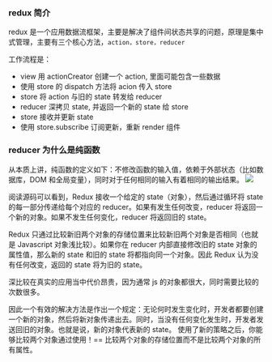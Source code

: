 ### redux 简介

redux 是一个应用数据流框架，主要是解决了组件间状态共享的问题，原理是集中式管理，主要有三个核心方法，`action，store，reducer`

工作流程是：

- view 用 actionCreator 创建一个 action, 里面可能包含一些数据
- 使用 store 的 dispatch 方法将 acion 传入 store
- store 将 action 与旧的 state 转发给 reducer
- reducer 深拷贝 state, 并返回一个新的 state 给 store
- store 接收并更新 state
- 使用 store.subscribe 订阅更新，重新 render 组件

### reducer 为什么是纯函数

从本质上讲，纯函数的定义如下：不修改函数的输入值，依赖于外部状态（比如数据库，DOM 和全局变量），同时对于任何相同的输入有着相同的输出结果。
![](../img/pureRedux.png)

阅读源码可以看到，Redux 接收一个给定的 state（对象），然后通过循环将 state 的每一部分传递给每个对应的 reducer。如果有发生任何改变，reducer 将返回一个新的对象。如果不发生任何变化，reducer 将返回旧的 state。

Redux 只通过比较新旧两个对象的存储位置来比较新旧两个对象是否相同（也就是 Javascript 对象浅比较）。如果你在 reducer 内部直接修改旧的 state 对象的属性值，那么新的 state 和旧的 state 将都指向同一个对象。因此 Redux 认为没有任何改变，返回的 state 将为旧的 state。

深比较在真实的应用当中代价昂贵，因为通常 js 的对象都很大，同时需要比较的次数很多。

因此一个有效的解决方法是作出一个规定：无论何时发生变化时，开发者都要创建一个新的对象，然后将新对象传递出去。同时，当没有任何变化发生时，开发者发送回旧的对象。也就是说，新的对象代表新的 state。 使用了新的策略之后，你能够比较两个对象通过使用！== 比较两个对象的存储位置而不是比较两个对象的所有属性。
